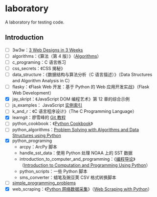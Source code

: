 # laboratory

A laboratory for testing code.

## Introduction

* [ ] 3w3w：[3 Web Designs in 3 Weeks](https://www.gitbook.com/book/juntao/3-web-designs-in-3-weeks/details)
* [ ] algorithms：《算法（第 4 版）》（[Algorithms](http://algs4.cs.princeton.edu/home/)）
* [ ] c_programing：C 语言练习
* [ ] css_secrets：《CSS 揭秘》
* [ ] data_structure：《数据结构与算法分析（C 语言描述）》（Data Structures and Algorithm Analysis in C）
* [ ] flasky：《Flask Web 开发：基于 Python 的 Web 应用开发实战》（Flask Web Development）
* [x] jay_skript：《JavaScript DOM 编程艺术》第 12 章的综合示例
* [ ] js_examples： JavaScript [实例索引](http://fgm.cc/learn/)
* [ ] k\_and\_r：《C 语言程序设计》（The C Programming Language）
* [x] learngit：廖雪峰的 [Git 教程](http://www.liaoxuefeng.com/wiki/0013739516305929606dd18361248578c67b8067c8c017b000)
* [ ] python_cookbook：《[Python Cookbook](https://github.com/dabeaz/python-cookbook)》
* [ ] python_algorithms：[Problem Solving with Algorithms and Data Structures using Python](http://interactivepython.org/runestone/static/pythonds/index.html)
* [x] python_programing
	* arcpy：ArcPy 脚本
	* handle\_sst\_data：使用 Python 处理 NOAA 上的 SST 数据
	* introduction\_to\_computer\_and\_programming：《[编程导论](https://book.douban.com/subject/26368668/)》（[Introduction to Computation and Programming Using Python](https://mitpress.mit.edu/books/introduction-computation-and-programming-using-python-0)）
	* python_scripts：一些 Python 脚本
	* sms_converter：蜡笔及豌豆荚 CSV 格式转换脚本
* [ ] [simple\_programming\_problems](http://adriann.github.io/programming_problems.html)
* [x] web_scraping：《[Python 网络数据采集](https://book.douban.com/subject/26740503/)》（[Web Scraping with Python](https://github.com/REMitchell/python-scraping)）
